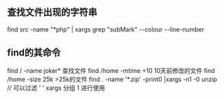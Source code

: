 ## 查找文件出现的字符串

find src -name "*php" | xargs grep "subMark" --colour --line-number

## find的其命令

find / -name joker*          查找文件
find /home -mtime +10        10天前修改的文件
find /home -size 25k         >25k的文件
find . -name '*.zip' -print0 |xargs -n1 -0 unzip  // 可以过滤 ' ' xargs 分组 1 进行使用